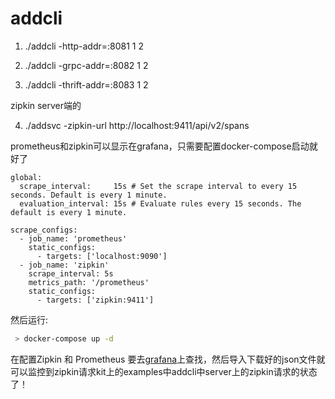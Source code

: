 # addcli


1. ./addcli  -http-addr=:8081 1 2

2. ./addcli  -grpc-addr=:8082 1 2

3. ./addcli  -thrift-addr=:8083 1 2

zipkin server端的

4. ./addsvc -zipkin-url http://localhost:9411/api/v2/spans

prometheus和zipkin可以显示在grafana，只需要配置docker-compose启动就好了

```docker-compose
global:
  scrape_interval:     15s # Set the scrape interval to every 15 seconds. Default is every 1 minute.
  evaluation_interval: 15s # Evaluate rules every 15 seconds. The default is every 1 minute.

scrape_configs:
  - job_name: 'prometheus'
    static_configs:
      - targets: ['localhost:9090']
  - job_name: 'zipkin'
    scrape_interval: 5s
    metrics_path: '/prometheus'
    static_configs:
      - targets: ['zipkin:9411']

```
然后运行:
```bash
 > docker-compose up -d 
```

在配置Zipkin 和 Prometheus 要去[grafana](https://grafana.com/dashboards/1598)上查找，然后导入下载好的json文件就可以监控到zipkin请求kit上的examples中addcli中server上的zipkin请求的状态了！



 
